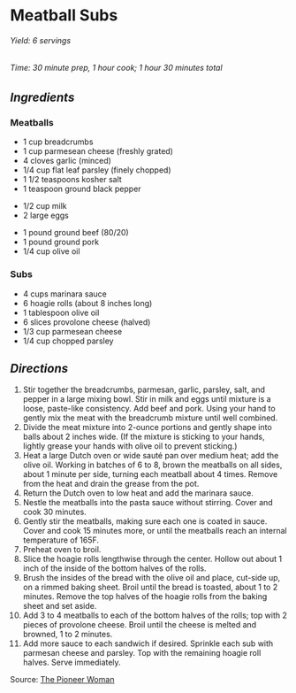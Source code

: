 # Meatball Subs

######  Yield: 6 servings
######  Time:  30 minute prep, 1 hour cook; 1 hour 30 minutes total

##  *Ingredients*
### Meatballs
- 1 cup breadcrumbs
- 1 cup parmesean cheese (freshly grated)
- 4 cloves garlic (minced)
- 1/4 cup flat leaf parsley (finely chopped)
- 1 1/2 teaspoons kosher salt
- 1 teaspoon ground black pepper
<!--  -->
- 1/2 cup milk
- 2 large eggs
<!--  -->
- 1 pound ground beef (80/20)
- 1 pound ground pork
- 1/4 cup olive oil
### Subs
- 4 cups marinara sauce
- 6 hoagie rolls (about 8 inches long)
- 1 tablespoon olive oil
- 6 slices provolone cheese (halved)
- 1/3 cup parmesean cheese
- 1/4 cup chopped parsley

##  *Directions*
1. Stir together the breadcrumbs, parmesan, garlic, parsley, salt, and pepper in a large mixing bowl. Stir in milk and eggs until mixture is a loose, paste-like consistency. Add beef and pork. Using your hand to gently mix the meat with the breadcrumb mixture until well combined.
2. Divide the meat mixture into 2-ounce portions and gently shape into balls about 2 inches wide. (If the mixture is sticking to your hands, lightly grease your hands with olive oil to prevent sticking.)
3. Heat a large Dutch oven or wide sauté pan over medium heat; add the olive oil. Working in batches of 6 to 8, brown the meatballs on all sides, about 1 minute per side, turning each meatball about 4 times. Remove from the heat and drain the grease from the pot.
4. Return the Dutch oven to low heat and add the marinara sauce.
5. Nestle the meatballs into the pasta sauce without stirring. Cover and cook 30 minutes.
6. Gently stir the meatballs, making sure each one is coated in sauce. Cover and cook 15 minutes more, or until the meatballs reach an internal temperature of 165F.
7. Preheat oven to broil.
8. Slice the hoagie rolls lengthwise through the center. Hollow out about 1 inch of the inside of the bottom halves of the rolls.
9. Brush the insides of the bread with the olive oil and place, cut-side up, on a rimmed baking sheet. Broil until the bread is toasted, about 1 to 2 minutes. Remove the top halves of the hoagie rolls from the baking sheet and set aside.
10. Add 3 to 4 meatballs to each of the bottom halves of the rolls; top with 2 pieces of provolone cheese. Broil until the cheese is melted and browned, 1 to 2 minutes.
11. Add more sauce to each sandwich if desired. Sprinkle each sub with parmesan cheese and parsley. Top with the remaining hoagie roll halves. Serve immediately.

Source: [The Pioneer Woman](https://www.thepioneerwoman.com/food-cooking/recipes/a42435094/meatball-sub-recipe/)
